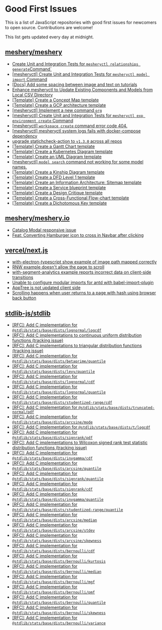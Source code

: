 # Good First Issues

This is a list of JavaScript repositories with good first issues for newcomers to open source. Contributions are welcome!

This list gets updated every day at midnight.

## [meshery/meshery](https://github.com/meshery/meshery)

- [Create Unit and Integration Tests for `mesheryctl relationships generate`Command`](https://github.com/meshery/meshery/issues/12135)
- [[mesheryctl] Create Unit and Integration Tests for `mesheryctl model import` Command](https://github.com/meshery/meshery/issues/12137)
- [[Docs] Add some spacing between image and text on tutorials](https://github.com/meshery/meshery/issues/11783)
- [Enhance mesheryctl to Update Existing Components and Models from Local CSV Directory](https://github.com/meshery/meshery/issues/12134)
- [[Template] Create a Concept Map template](https://github.com/meshery/meshery/issues/12454)
- [[Template] Create a GCP architecture template](https://github.com/meshery/meshery/issues/12498)
- [[mesheryctl] Implement a new command `org`](https://github.com/meshery/meshery/issues/13146)
- [[mesheryctl] Create Unit and Integration Tests for `mesheryctl exp environment create` Command](https://github.com/meshery/meshery/issues/12138)
- [[mesheryctl] `workspace create` command error code 404.](https://github.com/meshery/meshery/issues/11312)
- [[mesheryctl] mesheryctl system logs fails with docker-compose dependency](https://github.com/meshery/meshery/issues/10777)
- [upgrade statichcheck-action to `v1.3.0` across all repos](https://github.com/meshery/meshery/issues/13041)
- [[Template] Create a Gantt Chart template](https://github.com/meshery/meshery/issues/12461)
- [[Template] Create a Kubernetes Diagram template](https://github.com/meshery/meshery/issues/12462)
- [[Template] Create an UML Diagram template](https://github.com/meshery/meshery/issues/12451)
- [[mesheryctl] `model search` command not working for some model names.](https://github.com/meshery/meshery/issues/11319)
- [[Template] Create a Kinship Diagram template](https://github.com/meshery/meshery/issues/12452)
- [[Template] Create a DFD Level 1 template](https://github.com/meshery/meshery/issues/12501)
- [[Template] Create an Information Architecture: Sitemap template](https://github.com/meshery/meshery/issues/12464)
- [[Template] Create a Service blueprint template ](https://github.com/meshery/meshery/issues/12497)
- [[Template] Create a Design Critique template](https://github.com/meshery/meshery/issues/12502)
- [[Template] Create a Cross-Functional Flow-chart template](https://github.com/meshery/meshery/issues/12504)
- [[Template] Create a Dichotomous Key template](https://github.com/meshery/meshery/issues/12463)

## [meshery/meshery.io](https://github.com/meshery/meshery.io)

- [Catalog Modal responsive issue](https://github.com/meshery/meshery.io/issues/2017)
- [Feat: Converting Hamburger icon to cross in Navbar after clicking](https://github.com/meshery/meshery.io/issues/1894)

## [vercel/next.js](https://github.com/vercel/next.js)

- [with-electron-typescript show example of image path mapped correctly](https://github.com/vercel/next.js/issues/17071)
- [RNW example doesn't allow the page to scroll](https://github.com/vercel/next.js/issues/16956)
- [with-segment-analytics example reports incorrect data on client-side transitions](https://github.com/vercel/next.js/issues/11535)
- [Unable to configure modular imports for antd with babel-import-plugin](https://github.com/vercel/next.js/issues/11403)
- [AppTree is not updated client side](https://github.com/vercel/next.js/issues/10126)
- [Scrolling happens when user returns to a page with hash using browser back button](https://github.com/vercel/next.js/issues/13653)

## [stdlib-js/stdlib](https://github.com/stdlib-js/stdlib)

- [[RFC]: Add C implementation for `@stdlib/stats/base/dists/lognormal/logcdf`](https://github.com/stdlib-js/stdlib/issues/3750)
- [[RFC]: Add C implementations to continuous uniform distribution functions (tracking issue)](https://github.com/stdlib-js/stdlib/issues/3684)
- [[RFC]: Add C implementations to triangular distribution functions (tracking issue)](https://github.com/stdlib-js/stdlib/issues/3685)
- [[RFC]: Add C implementation for `@stdlib/stats/base/dists/betaprime/quantile`](https://github.com/stdlib-js/stdlib/issues/3444)
- [[RFC]: Add C implementation for `@stdlib/stats/base/dists/levy/quantile`](https://github.com/stdlib-js/stdlib/issues/3730)
- [[RFC]: Add C implementation for `@stdlib/stats/base/dists/lognormal/cdf`](https://github.com/stdlib-js/stdlib/issues/3747)
- [[RFC]: Add C implementation for `@stdlib/stats/base/dists/lognormal/quantile`](https://github.com/stdlib-js/stdlib/issues/3756)
- [[RFC]: Add C implementation for `@stdlib/stats/base/dists/studentized-range/cdf`](https://github.com/stdlib-js/stdlib/issues/3887)
- [[RFC]: Add C implementation for `@stdlib/stats/base/dists/truncated-normal/pdf`](https://github.com/stdlib-js/stdlib/issues/3882)
- [[RFC]: Add C implementation for `@stdlib/stats/base/dists/arcsine/mode`](https://github.com/stdlib-js/stdlib/issues/3405)
- [[RFC]: Add C implementation for `@stdlib/stats/base/dists/t/logcdf`](https://github.com/stdlib-js/stdlib/issues/3872)
- [[RFC]: Add C implementation for `@stdlib/stats/base/dists/signrank/pdf`](https://github.com/stdlib-js/stdlib/issues/3884)
- [[RFC]: Add C implementations to Wilcoxon signed rank test statistic distribution functions (tracking issue)](https://github.com/stdlib-js/stdlib/issues/3854)
- [[RFC]: Add C implementation for `@stdlib/stats/base/dists/invgamma/cdf`](https://github.com/stdlib-js/stdlib/issues/3670)
- [[RFC]: Add C implementation for `@stdlib/stats/base/dists/arcsine/quantile`](https://github.com/stdlib-js/stdlib/issues/3407)
- [[RFC]: Add C implementation for `@stdlib/stats/base/dists/signrank/quantile`](https://github.com/stdlib-js/stdlib/issues/3885)
- [[RFC]: Add C implementation for `@stdlib/stats/base/dists/signrank/cdf`](https://github.com/stdlib-js/stdlib/issues/3883)
- [[RFC]: Add C implementation for `@stdlib/stats/base/dists/invgamma/quantile`](https://github.com/stdlib-js/stdlib/issues/3677)
- [[RFC]: Add C implementation for `@stdlib/stats/base/dists/studentized-range/quantile`](https://github.com/stdlib-js/stdlib/issues/3888)
- [[RFC]: Add C implementation for `@stdlib/stats/base/dists/arcsine/median`](https://github.com/stdlib-js/stdlib/issues/3403)
- [[RFC]: Add C implementation for `@stdlib/stats/base/dists/arcsine/stdev`](https://github.com/stdlib-js/stdlib/issues/3409)
- [[RFC]: Add C implementation for `@stdlib/stats/base/dists/arcsine/skewness`](https://github.com/stdlib-js/stdlib/issues/3408)
- [[RFC]: Add C implementation for `@stdlib/stats/base/dists/bernoulli/cdf`](https://github.com/stdlib-js/stdlib/issues/3411)
- [[RFC]: Add C implementation for `@stdlib/stats/base/dists/bernoulli/kurtosis`](https://github.com/stdlib-js/stdlib/issues/3413)
- [[RFC]: Add C implementation for `@stdlib/stats/base/dists/bernoulli/median`](https://github.com/stdlib-js/stdlib/issues/3415)
- [[RFC]: Add C implementation for `@stdlib/stats/base/dists/bernoulli/mgf`](https://github.com/stdlib-js/stdlib/issues/3416)
- [[RFC]: Add C implementation for `@stdlib/stats/base/dists/bernoulli/pmf`](https://github.com/stdlib-js/stdlib/issues/3418)
- [[RFC]: Add C implementation for `@stdlib/stats/base/dists/bernoulli/quantile`](https://github.com/stdlib-js/stdlib/issues/3419)
- [[RFC]: Add C implementation for `@stdlib/stats/base/dists/bernoulli/skewness`](https://github.com/stdlib-js/stdlib/issues/3420)
- [[RFC]: Add C implementation for `@stdlib/stats/base/dists/bernoulli/variance`](https://github.com/stdlib-js/stdlib/issues/3422)


